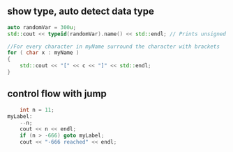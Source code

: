 ## show type, auto detect data type

```c++
auto randomVar = 300u;
std::cout << typeid(randomVar).name() << std::endl; // Prints unsigned int
```

```c++
//For every character in myName surround the character with brackets
for ( char x : myName )
{	
	std::cout << "[" << c << "]" << std::endl; 
}
```

## control flow with jump

```c++
	int n = 11;
myLabel:
	--n;
	cout << n << endl;
	if (n > -666) goto myLabel;
	cout << "-666 reached" << endl;
```


